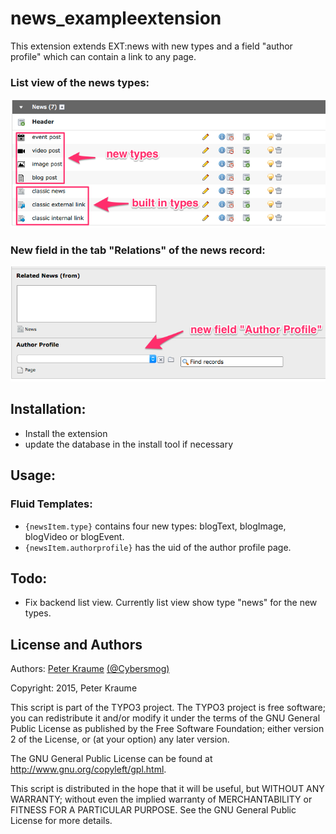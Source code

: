 # news_exampleextension

This extension extends EXT:news with new types and a field "author profile" which can contain a link to any page.

### List view of the news types:

![Screenshot 1](/Resources/Public/Images/screenshot-1.png)

### New field in the tab "Relations" of the news record:

![Screenshot 1](/Resources/Public/Images/screenshot-2.png)

## Installation:

- Install the extension
- update the database in the install tool if necessary

## Usage:

### Fluid Templates:

- `{newsItem.type}` contains four new types: blogText, blogImage, blogVideo or blogEvent.
- `{newsItem.authorprofile}` has the uid of the author profile page.

## Todo:

- Fix backend list view. Currently list view show type "news" for the new types.

## License and Authors

Authors: [Peter Kraume](http://github.com/peterkraume) [(@Cybersmog)](http://twitter.com/cybersmog)

Copyright: 2015, Peter Kraume

This script is part of the TYPO3 project. The TYPO3 project is free software; you can redistribute it and/or modify it under the terms of the GNU General Public License as published by the Free Software Foundation; either version 2 of the License, or (at your option) any later version.

The GNU General Public License can be found at
http://www.gnu.org/copyleft/gpl.html.

This script is distributed in the hope that it will be useful, but WITHOUT ANY WARRANTY; without even the implied warranty of MERCHANTABILITY or FITNESS FOR A PARTICULAR PURPOSE. See the GNU General Public License for more details.